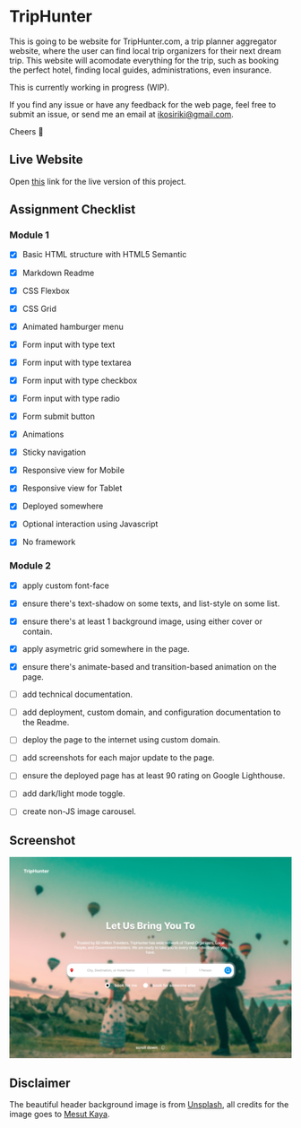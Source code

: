 # TripHunter

This is going to be website for TripHunter.com, a trip planner aggregator website, where the user can find local trip organizers for their next dream trip. This website will acomodate everything for the trip, such as booking the perfect hotel, finding local guides, administrations, even insurance.

This is currently working in progress (WIP).

If you find any issue or have any feedback for the web page, feel free to submit an issue, or send me an email at ikosiriki@gmail.com.

Cheers 🍻

## Live Website
Open [this](https://dang0ta.github.io/triphunter/) link for the live version of this project.

## Assignment Checklist

### Module 1
- [x] Basic HTML structure with HTML5 Semantic
- [x] Markdown Readme
- [x] CSS Flexbox
- [x] CSS Grid
- [x] Animated hamburger menu
- [x] Form input with type text
- [x] Form input with type textarea
- [x] Form input with type checkbox
- [x] Form input with type radio
- [x] Form submit button
- [x] Animations
- [x] Sticky navigation
- [x] Responsive view for Mobile
- [x] Responsive view for Tablet
- [x] Deployed somewhere
- [x] Optional interaction using Javascript
- [x] No framework


### Module 2
- [x]  apply custom font-face
- [x]  ensure there's text-shadow on some texts, and list-style on some list.
- [x]  ensure there's at least 1 background image, using either cover or contain.
- [x]  apply asymetric grid somewhere in the page.
- [x]  ensure there's animate-based and transition-based animation on the page.
- [ ]  add technical documentation.
- [ ]  add deployment, custom domain, and configuration documentation to the Readme.
- [ ]  deploy the page to the internet using custom domain.
- [ ]  add screenshots for each major update to the page.
- [ ]  ensure the deployed page has at least 90 rating on Google Lighthouse.
- [ ]  add dark/light mode toggle.
- [ ]  create non-JS image carousel.


## Screenshot
![Screenshot](doc/assets/screenshot.png)

## Disclaimer
The beautiful header background image is from [Unsplash](https://unsplash.com/photos/man-taking-photo-of-hot-air-balloons-eOcyhe5-9sQ), all credits for the image goes to [Mesut Kaya](https://unsplash.com/@directormesut).
